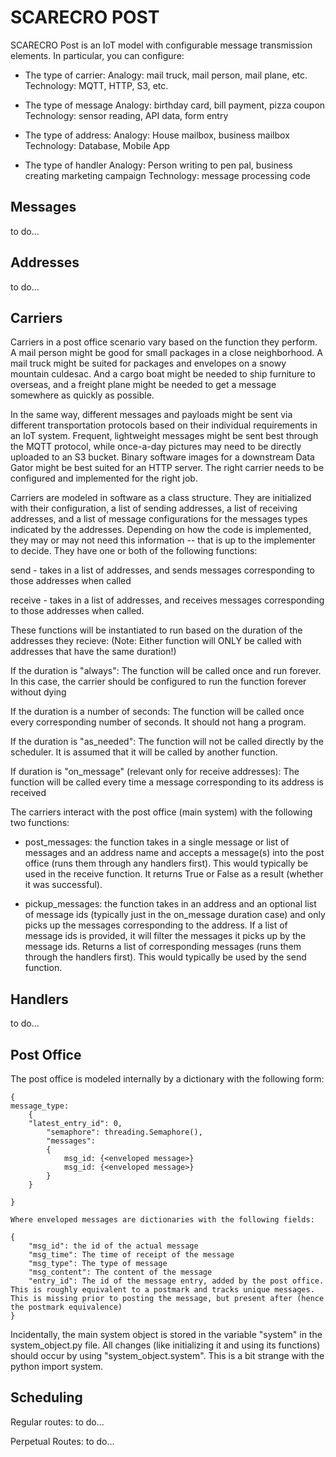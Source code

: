 # SCARECRO POST

SCARECRO Post is an IoT model with configurable message transmission elements. In particular, you can configure:

* The type of carrier:
Analogy: mail truck, mail person, mail plane, etc. 
Technology: MQTT, HTTP, S3, etc.

* The type of message
Analogy: birthday card, bill payment, pizza coupon
Technology: sensor reading, API data, form entry

* The type of address:
Analogy: House mailbox, business mailbox
Technology: Database, Mobile App 

* The type of handler 
Analogy: Person writing to pen pal, business creating marketing campaign
Technology: message processing code 

## Messages
to do...

## Addresses
to do...

## Carriers

Carriers in a post office scenario vary based on the function they perform. A mail person might be good for small packages in a close neighborhood. A mail truck might be suited for packages and envelopes on a snowy mountain culdesac. And a cargo boat might be needed to ship furniture to overseas, and a freight plane might be needed to get a message somewhere as quickly as possible. 

In the same way, different messages and payloads might be sent via different transportation protocols based on their individual requirements in an IoT system. Frequent, lightweight messages might be sent best through the MQTT protocol, while once-a-day pictures may need to be directly uploaded to an S3 bucket. Binary software images for a downstream Data Gator might be best suited for an HTTP server. The right carrier needs to be configured and implemented for the right job. 

Carriers are modeled in software as a class structure. They are initialized with their configuration, a list of sending addresses, a list of receiving addresses, and a list of message configurations for the messages types indicated by the addresses. Depending on how the code is implemented, they may or may not need this information -- that is up to the implementer to decide. They have one or both of the following functions:

send - takes in a list of addresses, and sends messages corresponding to those addresses when called

receive - takes in a list of addresses, and receives messages corresponding to those addresses when called. 

These functions will be instantiated to run based on the duration of the addresses they recieve: (Note: Either function will ONLY be called with addresses that have the same duration!)


If the duration is "always":
    The function will be called once and run forever. In this case, the carrier should be configured to run the function forever without dying 

If the duration is a number of seconds:
    The function will be called once every corresponding number of seconds. It should not hang a program. 


If the duration is "as_needed":
    The function will not be called directly by the scheduler. It is assumed that it will be called by another function. 

If duration is "on_message" (relevant only for receive addresses):
    The function will be called every time a message corresponding to its address is received 

The carriers interact with the post office (main system) with the following two functions:

* post_messages: the function takes in a single message or list of messages and an address name and accepts a message(s) into the post office (runs them through any handlers first). This would typically be used in the receive function. It returns True or False as a result (whether it was successful). 

* pickup_messages: the function takes in an address and an optional list of message ids (typically just in the on_message duration case) and only picks up the messages corresponding to the address. If a list of message ids is provided, it will filter the messages it picks up by the message ids. Returns a list of corresponding messages (runs them through the handlers first). This would typically be used by the send function. 

## Handlers 

to do...


## Post Office
The post office is modeled internally by a dictionary with the following form: 

    {
    message_type: 
        {            
        "latest_entry_id": 0,
            "semaphore": threading.Semaphore(),
            "messages": 
            {
                msg_id: {<enveloped message>}
                msg_id: {<enveloped message>}
            }
        }
                
    }

    Where enveloped messages are dictionaries with the following fields:

    {
        "msg_id": the id of the actual message
        "msg_time": The time of receipt of the message
        "msg_type": The type of message
        "msg_content": The content of the message
        "entry_id": The id of the message entry, added by the post office. This is roughly equivalent to a postmark and tracks unique messages. This is missing prior to posting the message, but present after (hence the postmark equivalence)
    }


Incidentally, the main system object is stored in the variable "system" in the system_object.py file. All changes (like initializing it and using its functions) should occur by using "system_object.system".  This is a bit strange with the python import system. 

## Scheduling 
Regular routes:
    to do...

Perpetual Routes:
    to do...